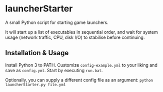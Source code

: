 # launcherStarter
 
A small Python script for starting game launchers. 

It will start up a list of executables in sequential order, and wait for system usage (network traffic, CPU, disk I/O) to stabilise before continuing.

## Installation & Usage

Install Python 3 to PATH. Customize `config-example.yml` to your liking and save as `config.yml`. Start by executing `run.bat`.

Optionally, you can supply a different config file as an argument:
`python launcherStarter.py file.yml`

